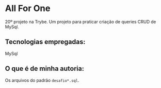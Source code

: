 # All For One 
20º projeto na Trybe. Um projeto para praticar criação de queries CRUD de MySql.

## Tecnologias empregadas:

MySql

## O que é de minha autoria:

Os arquivos do padrão `desafio*.sql`.
